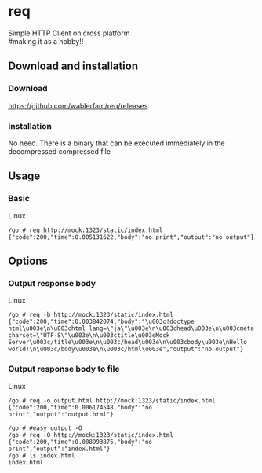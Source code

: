 # req
Simple HTTP Client on cross platform  
#making it as a hobby!!

## Download and installation
### Download
https://github.com/wablerfam/req/releases  
### installation 
No need. There is a binary that can be executed immediately in the decompressed compressed file

## Usage
### Basic
Linux  

    /go # req http://mock:1323/static/index.html
    {"code":200,"time":0.005131622,"body":"no print","output":"no output"}

## Options
### Output response body
Linux  

    /go # req -b http://mock:1323/static/index.html
    {"code":200,"time":0.003842074,"body":"\u003c!doctype html\u003e\n\u003chtml lang=\"ja\"\u003e\n\u003chead\u003e\n\u003cmeta charset=\"UTF-8\"\u003e\n\u003ctitle\u003eMock Server\u003c/title\u003e\n\u003c/head\u003e\n\u003cbody\u003e\nHello world!\n\u003c/body\u003e\n\u003c/html\u003e","output":"no output"}

### Output response body to file
Linux  

    /go # req -o output.html http://mock:1323/static/index.html
    {"code":200,"time":0.006174548,"body":"no print","output":"output.html"}
    
    /go # #easy output -O
    /go # req -O http://mock:1323/static/index.html
    {"code":200,"time":0.008993875,"body":"no print","output":"index.html"}
    /go # ls index.html
    index.html